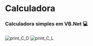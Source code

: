 # Calculadora

### Calculadora simples em VB.Net :computer:
###
###

![print_C_D](https://user-images.githubusercontent.com/74792630/129357026-dec921b2-2fff-4d4d-a257-f1e73a15af33.png)
![print_C_L](https://user-images.githubusercontent.com/74792630/129357278-7d80fb8c-80ae-44d7-b830-e1376533e412.png)
